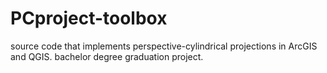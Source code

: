 # PCproject-toolbox
source code that implements perspective-cylindrical projections in ArcGIS and QGIS. bachelor degree graduation project. 
